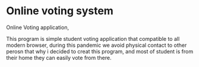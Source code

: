 # Online voting system

Online Voting application, 

This program is simple student voting application that compatible to all modern browser, during this pandemic we avoid physical contact to other perosn that why i decided to creat this program, and  most of student is from their home they can easily vote from there.
